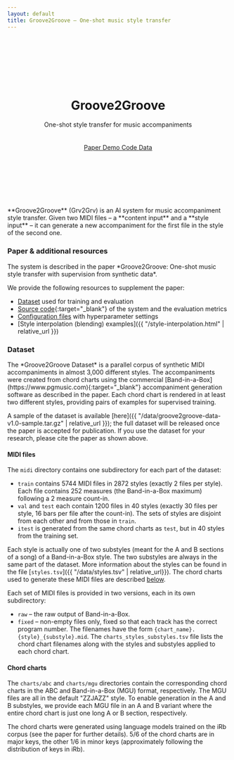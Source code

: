 ```yaml
---
layout: default
title: Groove2Groove – One-shot music style transfer
---
```


<header style="background-image: url('{{ "/assets/img/splash-vinyls.jpg" | relative_url }}')">
  <div class="container" style="padding: 100px 0 70px 0">
    <h1>Groove2Groove</h1>
    <div class="subheading">
      One-shot style transfer for music accompaniments
    </div>
    <div style="margin-top: 35px;">
      <a href="#Paper" class="btn btn-outline-light m-1" role="button">
        <small><span class="oi oi-document" aria-hidden="true"></span></small>
        Paper
      </a>
      <a href="{{ "/demo.html" | relative_url }}" class="btn btn-outline-light m-1" role="button">
        <small><span class="oi oi-audio-spectrum" aria-hidden="true"></span></small>
        Demo
      </a>
      <a href="https://github.com/cifkao/groove2groove" target="_blank" class="btn btn-outline-light m-1" role="button">
        <small><span class="oi oi-code" aria-hidden="true"></span></small>
        Code
      </a>
      <a href="#Dataset" class="btn btn-outline-light m-1" role="button">
        <small><span class="oi oi-data-transfer-download" aria-hidden="true"></span></small>
        Data
      </a>
    </div>
  </div>
</header>

<main>
  <div class="container">
    <div class="row pt-4 pb-2">
      <div class="col-md-3 d-md-block d-none mb-3">
      </div>
      <div class="col-md-9 col-12" markdown="1">
**Groove2Groove** (Grv2Grv) is an AI system for music accompaniment style transfer.
Given two MIDI files – a **content input** and a **style input** – it can generate a new accompaniment
for the first file in the style of the second one.
</div>
    </div>
  </div>

  <div class="container">
    <div class="row pt-4 pb-2">
      <div class="col-md-3 col-12 mb-3">
        <h3 id="Paper" class="anchor">Paper &amp; additional resources</h3>
      </div>
      <div class="col-md-9 col-12" markdown="1">
The system is described in the paper *Groove2Groove: One-shot music style transfer with supervision from synthetic data*.

We provide the following resources to supplement the paper:
  - [Dataset](#Dataset) used for training and evaluation
  - [Source code](https://github.com/cifkao/groove2groove){:target="_blank"} of the system and the evaluation metrics
  - [Configuration files](#) with hyperparameter settings
  - [Style interpolation (blending) examples]({{ "/style-interpolation.html" | relative_url }})
</div>
    </div>
  </div>

  <div class="container">
    <div class="row pt-4 pb-2">
      <div class="col-md-3 col-12 mb-3">
        <h3 id="Dataset" class="anchor">Dataset</h3>
      </div>
      <div class="col-md-9 col-12" markdown="1">
The *Groove2Groove Dataset* is a parallel corpus of synthetic MIDI accompaniments in almost 3,000 different styles.
The accompaniments were created from chord charts using the commercial
[Band-in-a-Box](https://www.pgmusic.com){:target="_blank"}
accompaniment generation software as described in the paper.
Each chord chart is rendered in at least two different styles, providing pairs of examples for supervised training.

A sample of the dataset is available [here]({{ "/data/groove2groove-data-v1.0-sample.tar.gz" | relative_url }});
the full dataset will be released once the paper is accepted for publication.
If you use the dataset for your research, please cite the paper as shown above.

#### MIDI files
The `midi` directory contains one subdirectory for each part of the dataset:
- `train` contains 5744 MIDI files in 2872 styles (exactly 2 files per style). Each file contains
  252 measures (the Band-in-a-Box maximum) following a 2 measure count-in.
- `val` and `test` each contain 1200 files in 40 styles (exactly 30 files per style, 16 bars per
  file after the count-in). The sets of styles are disjoint from each other and from those in
  `train`.
- `itest` is generated from the same chord charts as `test`, but in 40 styles from the training set.

Each style is actually one of two substyles (meant for the A and B sections of a song) of a
Band-in-a-Box style. The two substyles are always in the same part of the dataset. More information
about the styles can be found in the file [`styles.tsv`]({{ "/data/styles.tsv" | relative_url}}).
The chord charts used to generate these MIDI files are described [below](#chord-charts).

Each set of MIDI files is provided in two versions, each in its own subdirectory:
- `raw` – the raw output of Band-in-a-Box.
- `fixed` – non-empty files only, fixed so that each track has the correct program number.
The filenames have the form `{chart_name}.{style}_{substyle}.mid`. The `charts_styles_substyles.tsv`
file lists the chord chart filenames along with the styles and substyles applied to each chord
chart.

#### Chord charts
The `charts/abc` and `charts/mgu` directories contain the corresponding chord charts in the ABC and
Band-in-a-Box (MGU) format, respectively. The MGU files are all in the default "ZZJAZZ" style. To
enable generation in the A and B substyles, we provide each MGU file in an A and B variant where the
entire chord chart is just one long A or B section, respectively.

The chord charts were generated using language models trained on the iRb corpus (see the paper
for further details). 5/6 of the chord charts are in major keys, the other 1/6 in minor keys
(approximately following the distribution of keys in iRb).
</div>
    </div>
  </div>
</main>
